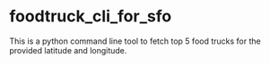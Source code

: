 # foodtruck_cli_for_sfo
This is a python command line tool to fetch top 5 food trucks for the provided latitude and longitude.
